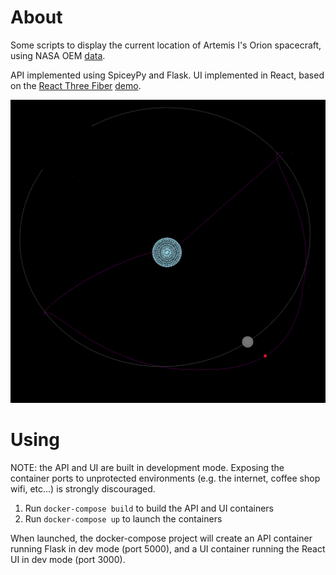 # About

Some scripts to display the current location of Artemis I's Orion spacecraft, using NASA OEM
[data](https://www.nasa.gov/feature/track-nasa-s-artemis-i-mission-in-real-time).

API implemented using SpiceyPy and Flask.  UI implemented in React, based on the 
[React Three Fiber](https://github.com/pmndrs/react-three-fiber) 
[demo](https://codesandbox.io/s/rrppl0y8l4?file=/src/App.js).

![Screenshot](docs/images/ui-screenshot.png)

# Using

NOTE: the API and UI are built in development mode. 
Exposing the container ports to unprotected environments 
(e.g. the internet, coffee shop wifi, etc...) is strongly discouraged.

1. Run `docker-compose build` to build the API and UI containers
2. Run `docker-compose up` to launch the containers

When launched, the docker-compose project will create an API container running Flask in 
dev mode (port 5000), and a UI container running the React UI in dev mode (port 3000).
